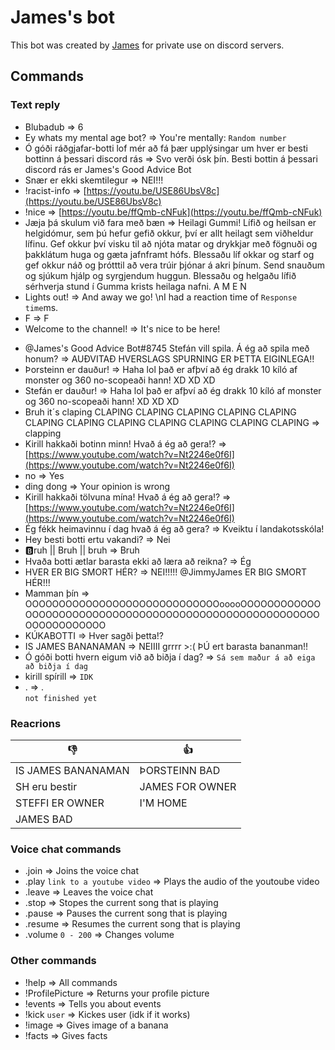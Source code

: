 # James's bot
This bot was created by [James](https://github.com/JimmyJames188) for private use on discord servers.

## Commands
### Text reply
* Blubadub => 6
* Ey whats my mental age bot? => You're mentally: `Random number`
* Ó góði ráðgjafar-botti lof mér að fá þær upplýsingar um hver er besti bottinn á þessari discord rás => Svo verði ósk þín. Besti bottin á þessari discord rás er James's Good Advice Bot
* Snær er ekki skemtilegur => NEI!!!
* !racist-info => [https://youtu.be/USE86UbsV8c](https://youtu.be/USE86UbsV8c)
* !nice => [https://youtu.be/ffQmb-cNFuk](https://youtu.be/ffQmb-cNFuk)
* Jæja þá skulum við fara með bæn => Heilagi Gummi! Lífið og heilsan er helgidómur, sem þú hefur gefið okkur, því er allt heilagt sem viðheldur lífinu. Gef okkur því visku til að njóta matar og drykkjar með fögnuði og þakklátum huga og gæta jafnframt hófs. Blessaðu líf okkar og starf og gef okkur náð og þrótttil að vera trúir þjónar á akri þínum. Send snauðum og sjúkum hjálp og syrgjendum huggun. Blessaðu og helgaðu lífið sérhverja stund í Gumma krists heilaga nafni. A M E N
* Lights out! => And away we go! \nI had a reaction time of `Response time`ms.
* F => F
* Welcome to the channel! => It's nice to be here!
<!-- break -->
* @James's Good Advice Bot#8745 Stefán vill spila. Á ég að spila með honum? => AUÐVITAÐ HVERSLAGS SPURNING ER ÞETTA EIGINLEGA!!
* Þorsteinn er dauður! => Haha lol það er afþví að ég drakk 10 kíló af monster og 360 no-scopeaði hann! XD XD XD
* Stefán er dauður! => Haha lol það er afþví að ég drakk 10 kíló af monster og 360 no-scopeaði hann! XD XD XD
* Bruh it´s claping   CLAPING   CLAPING   CLAPING   CLAPING   CLAPING    CLAPING   CLAPING   CLAPING   CLAPING    CLAPING   CLAPING   CLAPING => clapping
* Kirill hakkaði botinn minn! Hvað á ég að gera!? => [https://www.youtube.com/watch?v=Nt2246e0f6I](https://www.youtube.com/watch?v=Nt2246e0f6I)
* no => Yes
* ding dong => Your opinion is wrong
* Kirill hakkaði tölvuna mína! Hvað á ég að gera!? => [https://www.youtube.com/watch?v=Nt2246e0f6I](https://www.youtube.com/watch?v=Nt2246e0f6I)
* Ég fékk heimavinnu í dag hvað á ég að gera? => Kveiktu í landakotsskóla!
* Hey besti botti ertu vakandi? => Nei
* 🅱️ruh || Bruh || bruh => Bruh
* Hvaða botti ætlar barasta ekki að læra að reikna? => Ég
* HVER ER BIG SMORT HÉR? => NEI!!!!! @JimmyJames ER BIG SMORT HÉR!!!
* Mamman þín => OOOOOOOOOOOOOOOOOOOOOOOOOOOOOooooOOOOOOOOOOOOOOOOOOOOOOOOOOOOOOOOOOOOOOOOOOOOOOOOOOOOOOOOOOOOOOOOOOOO
* KÚKABOTTI => Hver sagði þetta!?
* IS JAMES BANANAMAN => NEIIII grrrr >:( ÞÚ ert barasta bananman!!
* Ó góði botti hvern eigum við að biðja í dag? => `Sá sem maður á að eiga að biðja í dag`  
* kirill spírill => `IDK`
* . => .   
`not finished yet`

### Reacrions
| 👎                    | 👍                |
| --------------------- | ----------------- |
| IS JAMES BANANAMAN    | ÞORSTEINN BAD     |
| SH eru bestir         | JAMES FOR OWNER   |
| STEFFI ER OWNER       | I'M HOME          |
| JAMES BAD             |                   |

### Voice chat commands
* .join => Joins the voice chat
* .play `link to a youtube video` => Plays the audio of the youtoube video
* .leave => Leaves the voice chat
* .stop => Stopes the current song that is playing
* .pause => Pauses the current song that is playing
* .resume => Resumes the current song that is playing
* .volume `0 - 200` => Changes volume

### Other commands
* !help => All commands
* !ProfilePicture => Returns your profile picture
* !events => Tells you about events
* !kick `user` => Kickes user (idk if it works)
* !image => Gives image of a banana
* !facts => Gives facts

<!-- END OF COMMANDS -->